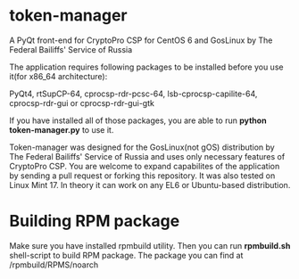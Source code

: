 token-manager
===============

A PyQt front-end for CryptoPro CSP for CentOS 6 and GosLinux by The Federal Bailiffs' Service of Russia

The application requires following packages to be installed before you use it(for x86_64 architecture):

PyQt4, rtSupCP-64, cprocsp-rdr-pcsc-64, lsb-cprocsp-capilite-64, cprocsp-rdr-gui or cprocsp-rdr-gui-gtk

If you have installed all of those packages, you are able to run <b>python token-manager.py</b> to use it.

Token-manager was designed for the GosLinux(not gOS) distribution by The Federal Bailiffs' Service of Russia and uses only necessary features of CryptoPro CSP. You are welcome to expand capabilites of the application by sending a pull request or forking this repository. It was also tested on Linux Mint 17. In theory it can work on any EL6 or Ubuntu-based distribution.

Building RPM package
===============
Make sure you have installed rpmbuild utility. Then you can run <b>rpmbuild.sh</b> shell-script to build RPM package. The package you can find at <your home directory>/rpmbuild/RPMS/noarch
